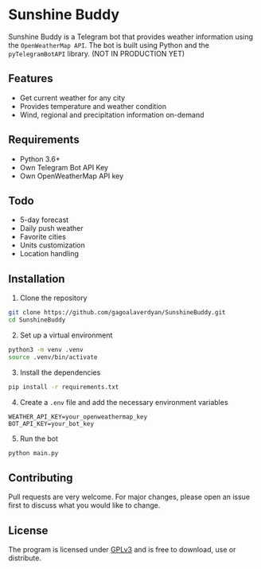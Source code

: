 # Sunshine Buddy
Sunshine Buddy is a Telegram bot that provides weather information using the `OpenWeatherMap API`. The bot is built using Python and the `pyTelegramBotAPI` library. (NOT IN PRODUCTION YET)

## Features
* Get current weather for any city
* Provides temperature and weather condition
* Wind, regional and precipitation information on-demand

## Requirements
* Python 3.6+
* Own Telegram Bot API Key
* Own OpenWeatherMap API key

## Todo
* 5-day forecast
* Daily push weather
* Favorite cities
* Units customization
* Location handling

## Installation

1. Clone the repository
```bash
git clone https://github.com/gagoalaverdyan/SunshineBuddy.git
cd SunshineBuddy
```
2. Set up a virtual environment
```bash
python3 -m venv .venv
source .venv/bin/activate
```
3. Install the dependencies
```bash
pip install -r requirements.txt
```
4. Create a `.env` file and add the necessary environment variables
```plaintext
WEATHER_API_KEY=your_openweathermap_key
BOT_API_KEY=your_bot_key
```
5. Run the bot
```bash
python main.py
```

## Contributing
Pull requests are very welcome. For major changes, please open an issue first
to discuss what you would like to change.

## License
The program is licensed under [GPLv3](https://www.gnu.org/licenses/gpl-3.0.en.html) and is free to download, use or distribute.